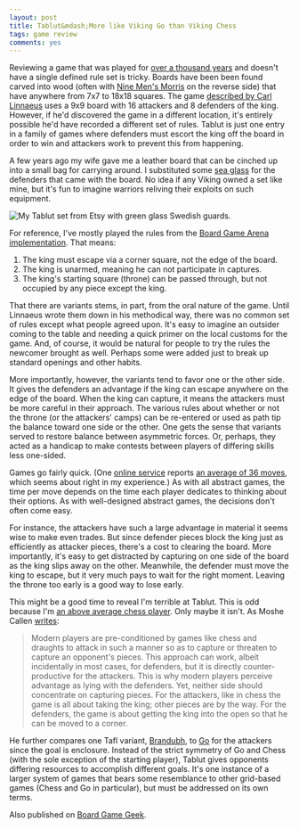 ```yaml
---
layout: post
title: Tablut&mdash;More like Viking Go than Viking Chess
tags: game review
comments: yes
---
```


Reviewing a game that was played for [over a thousand
years](http://tafl.cyningstan.com/page/92/archaeological-finds) and
doesn't have a single defined rule set is tricky. Boards have been
been found carved into wood (often with [Nine Men's
Morris](https://boardgamegeek.com/boardgame/3886/nine-mens-morris) on
the reverse side) that have anywhere from 7x7 to 18x18 squares. The
game [described by Carl
Linnaeus](https://bonaludo.com/2019/02/06/tablut-and-linnaeus-contribution-to-the-world-of-games/)
uses a 9x9 board with 16 attackers and 8 defenders of the
king. However, if he'd discovered the game in a different location,
it's entirely possible he'd have recorded a different set of
rules. Tablut is just one entry in a family of games where defenders
must escort the king off the board in order to win and attackers work
to prevent this from happening.

A few years ago my wife gave me a leather board that can be cinched up
into a small bag for carrying around. I substituted some [sea
glass](https://en.wikipedia.org/wiki/Sea_glass) for the defenders that
came with the board. No idea if any Viking owned a set like mine, but
it's fun to imagine warriors reliving their exploits on such
equipment.

![My Tablut set from Etsy with green glass Swedish
guards.](/images/tablut.jpg)


For reference, I've mostly played the rules from the [Board Game Arena
implementation](https://boardgamearena.com/gamepanel?game=tablut). That
means:

1. The king must escape via a corner square, not the edge of the
   board.
2. The king is unarmed, meaning he can not participate in captures.
3. The king's starting square (throne) can be passed through, but not
   occupied by any piece except the king.

That there are variants stems, in part, from the oral nature of the
game. Until Linnaeus wrote them down in his methodical way, there was
no common set of rules except what people agreed upon. It's easy to
imagine an outsider coming to the table and needing a quick primer on
the local customs for the game. And, of course, it would be natural
for people to try the rules the newcomer brought as well. Perhaps some
were added just to break up standard openings and other habits.

More importantly, however, the variants tend to favor one or the other
side. It gives the defenders an advantage if the king can escape
anywhere on the edge of the board. When the king can capture, it means
the attackers must be more careful in their approach. The various
rules about whether or not the throne (or the attackers' camps) can be
re-entered or used as path tip the balance toward one side or the
other. One gets the sense that variants served to restore balance
between asymmetric forces. Or, perhaps, they acted as a handicap to
make contests between players of differing skills less one-sided.

Games go fairly quick. (One [online
service](http://aagenielsen.dk/hnefatafl_online.php) reports [an
average of 36 moves](http://aagenielsen.dk/tafl_spillaengder.php),
which seems about right in my experience.) As with all abstract games,
the time per move depends on the time each player dedicates to
thinking about their options. As with well-designed abstract games,
the decisions don't often come easy.

For instance, the attackers have such a large advantage in material it
seems wise to make even trades. But since defender pieces block the
king just as efficiently as attacker pieces, there's a cost to
clearing the board. More importantly, it's easy to get distracted by
capturing on one side of the board as the king slips away on the
other. Meanwhile, the defender must move the king to escape, but it
very much pays to wait for the right moment. Leaving the throne too
early is a good way to lose early.

This might be a good time to reveal I'm terrible at Tablut. This is
odd because I'm [an above average chess
player](https://jlericson.com/2021/01/03/chess-review.html). Only
maybe it isn't. As Moshe Callen
[writes](https://boardgamegeek.com/thread/344992/brandubh-or-starting-examine-tafl-games-play):

> Modern players are pre-conditioned by games like chess and draughts
> to attack in such a manner so as to capture or threaten to capture
> an opponent's pieces. This approach can work, albeit incidentally in
> most cases, for defenders, but it is directly counter-productive for
> the attackers. This is why modern players perceive advantage as
> lying with the defenders. Yet, neither side should concentrate on
> capturing pieces. For the attackers, like in chess the game is all
> about taking the king; other pieces are by the way. For the
> defenders, the game is about getting the king into the open so that
> he can be moved to a corner.

He further compares one Tafl variant,
[Brandubh](https://boardgamegeek.com/boardgame/33692/brandubh), to
[Go](https://boardgamegeek.com/boardgame/188/go) for the attackers
since the goal is enclosure. Instead of the strict symmetry of Go and
Chess (with the sole exception of the starting player), Tablut gives
opponents differing resources to accomplish different goals. It's one
instance of a larger system of games that bears some resemblance to
other grid-based games (Chess and Go in particular), but must be
addressed on its own terms.

Also published on [Board Game
Geek](https://boardgamegeek.com/thread/2858897/more-viking-go-viking-chess).
